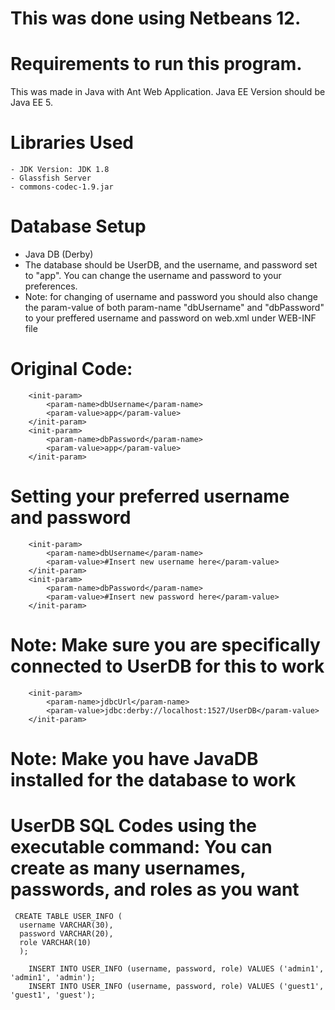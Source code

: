 # This was done using Netbeans 12. 
# Requirements to run this program.
 This was made in Java with Ant Web Application.
 Java EE Version should be Java EE 5.
# Libraries Used
    - JDK Version: JDK 1.8
    - Glassfish Server
    - commons-codec-1.9.jar
    
# Database Setup
   - Java DB (Derby)
   - The database should be UserDB, and the username, and password set to "app". You can change the username and password to your preferences.
   - Note: for changing of username and password you should also change the param-value of both param-name "dbUsername" and "dbPassword" to your preffered username and password on web.xml under WEB-INF file

# Original Code:
        <init-param>
            <param-name>dbUsername</param-name>
            <param-value>app</param-value>
        </init-param>
        <init-param>
            <param-name>dbPassword</param-name>
            <param-value>app</param-value>
        </init-param>
# Setting your preferred username and password
        <init-param>
            <param-name>dbUsername</param-name>
            <param-value>#Insert new username here</param-value>
        </init-param>
        <init-param>
            <param-name>dbPassword</param-name>
            <param-value>#Insert new password here</param-value>
        </init-param>

# Note: Make sure you are specifically connected to UserDB for this to work
        <init-param>
            <param-name>jdbcUrl</param-name>
            <param-value>jdbc:derby://localhost:1527/UserDB</param-value>
        </init-param>
        
# Note: Make you have JavaDB installed for the database to work
# UserDB SQL Codes using the executable command: You can create as many usernames, passwords, and roles as you want
     CREATE TABLE USER_INFO (
      username VARCHAR(30),
      password VARCHAR(20),
      role VARCHAR(10)
      );

        INSERT INTO USER_INFO (username, password, role) VALUES ('admin1', 'admin1', 'admin');
        INSERT INTO USER_INFO (username, password, role) VALUES ('guest1', 'guest1', 'guest');
        
